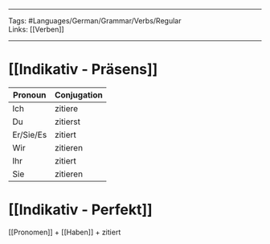 ___
Tags: #Languages/German/Grammar/Verbs/Regular  
Links: [[Verben]]
___
# [[Indikativ - Präsens]]
Pronoun|Conjugation
------------ | ------------
Ich | zitiere
Du | zitierst
Er/Sie/Es | zitiert
Wir | zitieren
Ihr | zitiert
Sie | zitieren


# [[Indikativ - Perfekt]]
[[Pronomen]] + [[Haben]] + zitiert